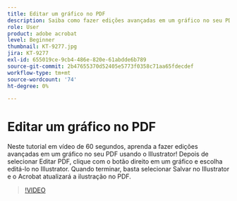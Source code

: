 ```yaml
---
title: Editar um gráfico no PDF
description: Saiba como fazer edições avançadas em um gráfico no seu PDF usando o Illustrator
role: User
product: adobe acrobat
level: Beginner
thumbnail: KT-9277.jpg
jira: KT-9277
exl-id: 655019ce-9cb4-486e-820e-61abdde6b789
source-git-commit: 2b47655370d52405e5773f0358c71aa65fdecdef
workflow-type: tm+mt
source-wordcount: '74'
ht-degree: 0%

---
```


# Editar um gráfico no PDF

Neste tutorial em vídeo de 60 segundos, aprenda a fazer edições avançadas em um gráfico no seu PDF usando o Illustrator! Depois de selecionar Editar PDF, clique com o botão direito em um gráfico e escolha editá-lo no Illustrator. Quando terminar, basta selecionar Salvar no Illustrator e o Acrobat atualizará a ilustração no PDF.

>[!VIDEO](https://video.tv.adobe.com/v/338277?quality=12&learn=on&hidetitle=true)
